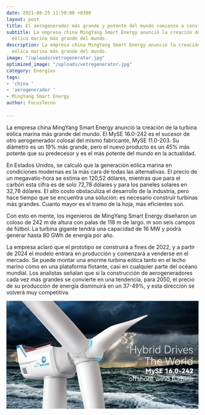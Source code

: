 ```yaml
---
date: 2021-08-25 11:59:00 +0300
layout: post
title: El aerogenerador más grande y potente del mundo comienza a construirse en China
subtitle: La empresa china MingYang Smart Energy anunció la creación de la turbina
  eólica marina más grande del mundo.
description: La empresa china MingYang Smart Energy anunció la creación de la turbina
  eólica marina más grande del mundo.
image: "/uploads/vetrogenerator.jpg"
optimized_image: "/uploads/vetrogenerator.jpg"
category: Energías
tags:
- 'china '
- 'aerogenerador '
- MingYang Smart Energy
author: FocusTecno

---
```

La empresa china MingYang Smart Energy anunció la creación de la turbina eólica marina más grande del mundo. El MySE 16.0-242 es el sucesor de otro aerogenerador colosal del mismo fabricante, MySE 11.0-203. Su diámetro es un 19% más grande, pero el nuevo producto es un 45% más potente que su predecesor y es el más potente del mundo en la actualidad.

En Estados Unidos, se calculó que la generación eólica marina en condiciones modernas es la más cara de todas las alternativas. El precio de un megavatio-hora se estima en 120,52 dólares, mientras que para el carbón esta cifra es de solo 72,78 dólares y para los paneles solares en 32,78 dólares. El alto costo obstaculiza el desarrollo de la industria, pero hace tiempo que se encuentra una solución: es necesario construir turbinas más grandes. Cuanto mayor es el tramo de la hoja, más eficientes son.

Con esto en mente, los ingenieros de MingYang Smart Energy diseñaron un coloso de 242 m de altura con palas de 118 m de largo. m son seis campos de fútbol. La turbina gigante tendrá una capacidad de 16 MW y podrá generar hasta 80 GWh de energía por año.

La empresa aclaró que el prototipo se construirá a fines de 2022, y a partir de 2024 el modelo entrará en producción y comenzará a venderse en el mercado. Se puede montar una enorme turbina eólica tanto en el lecho marino como en una plataforma flotante, casi en cualquier parte del océano mundial. Los analistas señalan que si la construcción de aerogeneradores cada vez más grandes se convierte en una tendencia, para 2050, el precio de su producción de energía disminuirá en un 37-49%, y esta dirección se volverá muy competitiva.

![](/uploads/myse-16-0-242.jpg)